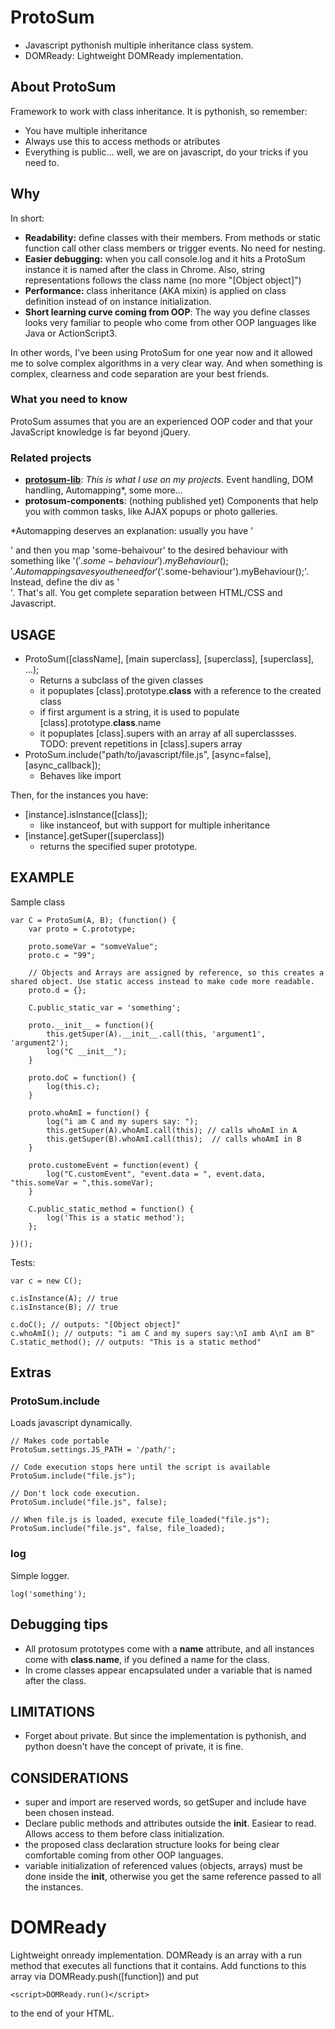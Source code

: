 
ProtoSum
=========

- Javascript pythonish multiple inheritance class system.
- DOMReady: Lightweight DOMReady implementation.


About ProtoSum
----------------

Framework to work with class inheritance. It is pythonish, so remember:

  - You have multiple inheritance
  - Always use this to access methods or atributes
  - Everything is public... well, we are on javascript, do your tricks if you need to.
  

Why
-------------

In short:

- **Readability:** define classes with their members. From methods or static function call other class members or trigger events. No need for nesting.
- **Easier debugging:** when you call console.log and it hits a ProtoSum instance it is named after the class in Chrome. Also, string representations follows the class name (no more "[Object object]")
- **Performance:** class inheritance (AKA mixin) is applied on class definition instead of on instance initialization.
- **Short learning curve coming from OOP**: The way you define classes looks very familiar to people who come from other OOP languages like Java or ActionScript3.

In other words, I've been using ProtoSum for one year now and it allowed me to solve complex algorithms in a very clear way. And when something is complex, clearness and code
separation are your best friends.


### What you need to know ###

ProtoSum assumes that you are an experienced OOP coder and that your JavaScript knowledge is far beyond jQuery.


### Related projects ###

- **[protosum-lib](http://github.com/francescortiz/protosum-lib)**: *This is what I use on my projects.* Event handling, DOM handling, Automapping\*, some more...
- **protosum-components**: (nothing published yet) Components that help you with common tasks, like AJAX popups or photo galleries.

\*Automapping deserves an explanation: usually you have '<div class="some-behaviour"></div>' and then you map 'some-behaivour' to the
desired behaviour with something like '$('.some-behaviour').myBehaviour();'. Automapping saves you the need for '$('.some-behaviour').myBehaviour();'.
Instead, define the div as '<div protosum="MyBehaviour"></div>'. That's all. You get complete separation between HTML/CSS and Javascript.


USAGE
-----------

- ProtoSum([className], [main superclass], [superclass], [superclass], ...);
  * Returns a subclass of the given classes
  * it popuplates [class].prototype.__class__ with a reference to the created class
  * if first argument is a string, it is used to populate [class].prototype.__class__.name
  * it popuplates [class].supers with an array af all superclassses.
    TODO: prevent repetitions in [class].supers array
- ProtoSum.include("path/to/javascript/file.js", [async=false], [async_callback]);
  * Behaves like import
  
Then, for the instances you have:

- [instance].isInstance([class]);
  * like instanceof, but with support for multiple inheritance
- [instance].getSuper([superclass])
  * returns the specified super prototype.

  
EXAMPLE
----------------

Sample class

    var C = ProtoSum(A, B); (function() {
        var proto = C.prototype;

        proto.someVar = "somveValue";
        proto.c = "99";

        // Objects and Arrays are assigned by reference, so this creates a shared object. Use static access instead to make code more readable.
        proto.d = {};

        C.public_static_var = 'something';
        
        proto.__init__ = function(){
            this.getSuper(A).__init__.call(this, 'argument1', 'argument2');
            log("C __init__");
        }

        proto.doC = function() {
            log(this.c);
        }

        proto.whoAmI = function() {
            log("i am C and my supers say: ");
            this.getSuper(A).whoAmI.call(this); // calls whoAmI in A
            this.getSuper(B).whoAmI.call(this);  // calls whoAmI in B
        }
        
        proto.customeEvent = function(event) {
            log("C.customEvent", "event.data = ", event.data, "this.someVar = ",this.someVar);
        }

        C.public_static_method = function() {
            log('This is a static method');
        };

    })();


Tests:

    var c = new C();

    c.isInstance(A); // true
    c.isInstance(B); // true

    c.doC(); // outputs: "[Object object]"
    c.whoAmI(); // outputs: "i am C and my supers say:\nI amb A\nI am B"
    C.static_method(); // outputs: "This is a static method"


Extras
-----------

### ProtoSum.include
Loads javascript dynamically.

    // Makes code portable
    ProtoSum.settings.JS_PATH = '/path/';

    // Code execution stops here until the script is available
    ProtoSum.include("file.js");

    // Don't lock code execution.
    ProtoSum.include("file.js", false); 

    // When file.js is loaded, execute file_loaded("file.js");
    ProtoSum.include("file.js", false, file_loaded); 
    
### log
Simple logger.

    log('something');
    

Debugging tips
-------------------

- All protosum prototypes come with a __name__ attribute, and all instances come with __class__.__name__, if you defined a name for the class.
- In crome classes appear encapsulated under a variable that is named after the class.


LIMITATIONS
-------------

- Forget about private. But since the implementation is pythonish, and python doesn't
  have the concept of private, it is fine.


CONSIDERATIONS
-----------------------------

- super and import are reserved words, so getSuper and include have been chosen instead.
- Declare public methods and attributes outside the __init__. Easiear to read. Allows
  access to them before class initialization.
- the proposed class declaration structure looks for being clear comfortable coming from
  other OOP languages.
- variable initialization of referenced values (objects, arrays) must be done inside the __init__, otherwise you get the same
  reference passed to all the instances.


DOMReady
=============

Lightweight onready implementation. DOMReady is an array with a run method that executes all functions that it contains.
Add functions to this array via DOMReady.push([function]) and put

    <script>DOMReady.run()</script>

to the end of your HTML.


